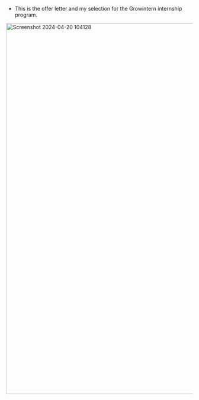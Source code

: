 - This is the offer letter and my selection for the Growintern internship program. 
<img width="1000" alt="Screenshot 2024-04-20 104128" src="https://github.com/ZAHIDKHATTAKCS/Growintern-Internship-Tasks/assets/103638880/9a0b109d-609d-46ab-a5e9-c6475fde176b" float="right">
